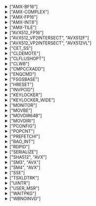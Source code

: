 
<details><summary>["AMX-BF16"]</summary><p>

  * [ ] [`__tile_dpbf16ps`](https://software.intel.com/sites/landingpage/IntrinsicsGuide/#text=__tile_dpbf16ps)
  * [ ] [`_tile_dpbf16ps`](https://software.intel.com/sites/landingpage/IntrinsicsGuide/#text=_tile_dpbf16ps)
</p></details>


<details><summary>["AMX-COMPLEX"]</summary><p>

  * [ ] [`__tile_cmmimfp16ps`](https://software.intel.com/sites/landingpage/IntrinsicsGuide/#text=__tile_cmmimfp16ps)
  * [ ] [`__tile_cmmrlfp16ps`](https://software.intel.com/sites/landingpage/IntrinsicsGuide/#text=__tile_cmmrlfp16ps)
  * [ ] [`_tile_cmmimfp16ps`](https://software.intel.com/sites/landingpage/IntrinsicsGuide/#text=_tile_cmmimfp16ps)
  * [ ] [`_tile_cmmrlfp16ps`](https://software.intel.com/sites/landingpage/IntrinsicsGuide/#text=_tile_cmmrlfp16ps)
</p></details>


<details><summary>["AMX-FP16"]</summary><p>

  * [ ] [`__tile_dpfp16ps`](https://software.intel.com/sites/landingpage/IntrinsicsGuide/#text=__tile_dpfp16ps)
  * [ ] [`_tile_dpfp16ps`](https://software.intel.com/sites/landingpage/IntrinsicsGuide/#text=_tile_dpfp16ps)
</p></details>


<details><summary>["AMX-INT8"]</summary><p>

  * [ ] [`__tile_dpbssd`](https://software.intel.com/sites/landingpage/IntrinsicsGuide/#text=__tile_dpbssd)
  * [ ] [`__tile_dpbsud`](https://software.intel.com/sites/landingpage/IntrinsicsGuide/#text=__tile_dpbsud)
  * [ ] [`__tile_dpbusd`](https://software.intel.com/sites/landingpage/IntrinsicsGuide/#text=__tile_dpbusd)
  * [ ] [`__tile_dpbuud`](https://software.intel.com/sites/landingpage/IntrinsicsGuide/#text=__tile_dpbuud)
  * [ ] [`_tile_dpbssd`](https://software.intel.com/sites/landingpage/IntrinsicsGuide/#text=_tile_dpbssd)
  * [ ] [`_tile_dpbsud`](https://software.intel.com/sites/landingpage/IntrinsicsGuide/#text=_tile_dpbsud)
  * [ ] [`_tile_dpbusd`](https://software.intel.com/sites/landingpage/IntrinsicsGuide/#text=_tile_dpbusd)
  * [ ] [`_tile_dpbuud`](https://software.intel.com/sites/landingpage/IntrinsicsGuide/#text=_tile_dpbuud)
</p></details>


<details><summary>["AMX-TILE"]</summary><p>

  * [ ] [`__tile_loadd`](https://software.intel.com/sites/landingpage/IntrinsicsGuide/#text=__tile_loadd)
  * [ ] [`__tile_stored`](https://software.intel.com/sites/landingpage/IntrinsicsGuide/#text=__tile_stored)
  * [ ] [`__tile_stream_loadd`](https://software.intel.com/sites/landingpage/IntrinsicsGuide/#text=__tile_stream_loadd)
  * [ ] [`__tile_zero`](https://software.intel.com/sites/landingpage/IntrinsicsGuide/#text=__tile_zero)
  * [ ] [`_tile_loadconfig`](https://software.intel.com/sites/landingpage/IntrinsicsGuide/#text=_tile_loadconfig)
  * [ ] [`_tile_loadd`](https://software.intel.com/sites/landingpage/IntrinsicsGuide/#text=_tile_loadd)
  * [ ] [`_tile_release`](https://software.intel.com/sites/landingpage/IntrinsicsGuide/#text=_tile_release)
  * [ ] [`_tile_storeconfig`](https://software.intel.com/sites/landingpage/IntrinsicsGuide/#text=_tile_storeconfig)
  * [ ] [`_tile_stored`](https://software.intel.com/sites/landingpage/IntrinsicsGuide/#text=_tile_stored)
  * [ ] [`_tile_stream_loadd`](https://software.intel.com/sites/landingpage/IntrinsicsGuide/#text=_tile_stream_loadd)
  * [ ] [`_tile_zero`](https://software.intel.com/sites/landingpage/IntrinsicsGuide/#text=_tile_zero)
</p></details>


<details><summary>["AVX512_FP16"]</summary><p>

  * [ ] [`_mm256_set1_pch`](https://software.intel.com/sites/landingpage/IntrinsicsGuide/#text=_mm256_set1_pch)
  * [ ] [`_mm512_set1_pch`](https://software.intel.com/sites/landingpage/IntrinsicsGuide/#text=_mm512_set1_pch)
  * [ ] [`_mm_set1_pch`](https://software.intel.com/sites/landingpage/IntrinsicsGuide/#text=_mm_set1_pch)
</p></details>


<details><summary>["AVX512_VP2INTERSECT", "AVX512F"]</summary><p>

  * [ ] [`_mm512_2intersect_epi32`](https://software.intel.com/sites/landingpage/IntrinsicsGuide/#text=_mm512_2intersect_epi32)
  * [ ] [`_mm512_2intersect_epi64`](https://software.intel.com/sites/landingpage/IntrinsicsGuide/#text=_mm512_2intersect_epi64)
</p></details>


<details><summary>["AVX512_VP2INTERSECT", "AVX512VL"]</summary><p>

  * [ ] [`_mm256_2intersect_epi32`](https://software.intel.com/sites/landingpage/IntrinsicsGuide/#text=_mm256_2intersect_epi32)
  * [ ] [`_mm256_2intersect_epi64`](https://software.intel.com/sites/landingpage/IntrinsicsGuide/#text=_mm256_2intersect_epi64)
  * [ ] [`_mm_2intersect_epi32`](https://software.intel.com/sites/landingpage/IntrinsicsGuide/#text=_mm_2intersect_epi32)
  * [ ] [`_mm_2intersect_epi64`](https://software.intel.com/sites/landingpage/IntrinsicsGuide/#text=_mm_2intersect_epi64)
</p></details>


<details><summary>["CET_SS"]</summary><p>

  * [ ] [`_clrssbsy`](https://software.intel.com/sites/landingpage/IntrinsicsGuide/#text=_clrssbsy)
  * [ ] [`_get_ssp`](https://software.intel.com/sites/landingpage/IntrinsicsGuide/#text=_get_ssp)
  * [ ] [`_get_ssp`](https://software.intel.com/sites/landingpage/IntrinsicsGuide/#text=_get_ssp)
  * [ ] [`_inc_ssp`](https://software.intel.com/sites/landingpage/IntrinsicsGuide/#text=_inc_ssp)
  * [ ] [`_incsspd`](https://software.intel.com/sites/landingpage/IntrinsicsGuide/#text=_incsspd)
  * [ ] [`_incsspq`](https://software.intel.com/sites/landingpage/IntrinsicsGuide/#text=_incsspq)
  * [ ] [`_rdsspd_i32`](https://software.intel.com/sites/landingpage/IntrinsicsGuide/#text=_rdsspd_i32)
  * [ ] [`_rdsspq_i64`](https://software.intel.com/sites/landingpage/IntrinsicsGuide/#text=_rdsspq_i64)
  * [ ] [`_rstorssp`](https://software.intel.com/sites/landingpage/IntrinsicsGuide/#text=_rstorssp)
  * [ ] [`_saveprevssp`](https://software.intel.com/sites/landingpage/IntrinsicsGuide/#text=_saveprevssp)
  * [ ] [`_setssbsy`](https://software.intel.com/sites/landingpage/IntrinsicsGuide/#text=_setssbsy)
  * [ ] [`_wrssd`](https://software.intel.com/sites/landingpage/IntrinsicsGuide/#text=_wrssd)
  * [ ] [`_wrssq`](https://software.intel.com/sites/landingpage/IntrinsicsGuide/#text=_wrssq)
  * [ ] [`_wrussd`](https://software.intel.com/sites/landingpage/IntrinsicsGuide/#text=_wrussd)
  * [ ] [`_wrussq`](https://software.intel.com/sites/landingpage/IntrinsicsGuide/#text=_wrussq)
</p></details>


<details><summary>["CLDEMOTE"]</summary><p>

  * [ ] [`_mm_cldemote`](https://software.intel.com/sites/landingpage/IntrinsicsGuide/#text=_mm_cldemote)
</p></details>


<details><summary>["CLFLUSHOPT"]</summary><p>

  * [ ] [`_mm_clflushopt`](https://software.intel.com/sites/landingpage/IntrinsicsGuide/#text=_mm_clflushopt)
</p></details>


<details><summary>["CLWB"]</summary><p>

  * [ ] [`_mm_clwb`](https://software.intel.com/sites/landingpage/IntrinsicsGuide/#text=_mm_clwb)
</p></details>


<details><summary>["CMPCCXADD"]</summary><p>

  * [ ] [`_cmpccxadd_epi32`](https://software.intel.com/sites/landingpage/IntrinsicsGuide/#text=_cmpccxadd_epi32)
  * [ ] [`_cmpccxadd_epi64`](https://software.intel.com/sites/landingpage/IntrinsicsGuide/#text=_cmpccxadd_epi64)
</p></details>


<details><summary>["ENQCMD"]</summary><p>

  * [ ] [`_enqcmd`](https://software.intel.com/sites/landingpage/IntrinsicsGuide/#text=_enqcmd)
  * [ ] [`_enqcmds`](https://software.intel.com/sites/landingpage/IntrinsicsGuide/#text=_enqcmds)
</p></details>


<details><summary>["FSGSBASE"]</summary><p>

  * [ ] [`_readfsbase_u32`](https://software.intel.com/sites/landingpage/IntrinsicsGuide/#text=_readfsbase_u32)
  * [ ] [`_readfsbase_u64`](https://software.intel.com/sites/landingpage/IntrinsicsGuide/#text=_readfsbase_u64)
  * [ ] [`_readgsbase_u32`](https://software.intel.com/sites/landingpage/IntrinsicsGuide/#text=_readgsbase_u32)
  * [ ] [`_readgsbase_u64`](https://software.intel.com/sites/landingpage/IntrinsicsGuide/#text=_readgsbase_u64)
  * [ ] [`_writefsbase_u32`](https://software.intel.com/sites/landingpage/IntrinsicsGuide/#text=_writefsbase_u32)
  * [ ] [`_writefsbase_u64`](https://software.intel.com/sites/landingpage/IntrinsicsGuide/#text=_writefsbase_u64)
  * [ ] [`_writegsbase_u32`](https://software.intel.com/sites/landingpage/IntrinsicsGuide/#text=_writegsbase_u32)
  * [ ] [`_writegsbase_u64`](https://software.intel.com/sites/landingpage/IntrinsicsGuide/#text=_writegsbase_u64)
</p></details>


<details><summary>["HRESET"]</summary><p>

  * [ ] [`_hreset`](https://software.intel.com/sites/landingpage/IntrinsicsGuide/#text=_hreset)
</p></details>


<details><summary>["INVPCID"]</summary><p>

  * [ ] [`_invpcid`](https://software.intel.com/sites/landingpage/IntrinsicsGuide/#text=_invpcid)
</p></details>


<details><summary>["KEYLOCKER"]</summary><p>

  * [ ] [`_mm_aesdec128kl_u8`](https://software.intel.com/sites/landingpage/IntrinsicsGuide/#text=_mm_aesdec128kl_u8)
  * [ ] [`_mm_aesdec256kl_u8`](https://software.intel.com/sites/landingpage/IntrinsicsGuide/#text=_mm_aesdec256kl_u8)
  * [ ] [`_mm_aesenc128kl_u8`](https://software.intel.com/sites/landingpage/IntrinsicsGuide/#text=_mm_aesenc128kl_u8)
  * [ ] [`_mm_aesenc256kl_u8`](https://software.intel.com/sites/landingpage/IntrinsicsGuide/#text=_mm_aesenc256kl_u8)
  * [ ] [`_mm_encodekey128_u32`](https://software.intel.com/sites/landingpage/IntrinsicsGuide/#text=_mm_encodekey128_u32)
  * [ ] [`_mm_encodekey256_u32`](https://software.intel.com/sites/landingpage/IntrinsicsGuide/#text=_mm_encodekey256_u32)
  * [ ] [`_mm_loadiwkey`](https://software.intel.com/sites/landingpage/IntrinsicsGuide/#text=_mm_loadiwkey)
</p></details>


<details><summary>["KEYLOCKER_WIDE"]</summary><p>

  * [ ] [`_mm_aesdecwide128kl_u8`](https://software.intel.com/sites/landingpage/IntrinsicsGuide/#text=_mm_aesdecwide128kl_u8)
  * [ ] [`_mm_aesdecwide256kl_u8`](https://software.intel.com/sites/landingpage/IntrinsicsGuide/#text=_mm_aesdecwide256kl_u8)
  * [ ] [`_mm_aesencwide128kl_u8`](https://software.intel.com/sites/landingpage/IntrinsicsGuide/#text=_mm_aesencwide128kl_u8)
  * [ ] [`_mm_aesencwide256kl_u8`](https://software.intel.com/sites/landingpage/IntrinsicsGuide/#text=_mm_aesencwide256kl_u8)
</p></details>


<details><summary>["MONITOR"]</summary><p>

  * [ ] [`_mm_monitor`](https://software.intel.com/sites/landingpage/IntrinsicsGuide/#text=_mm_monitor)
  * [ ] [`_mm_mwait`](https://software.intel.com/sites/landingpage/IntrinsicsGuide/#text=_mm_mwait)
</p></details>


<details><summary>["MOVBE"]</summary><p>

  * [ ] [`_loadbe_i16`](https://software.intel.com/sites/landingpage/IntrinsicsGuide/#text=_loadbe_i16)
  * [ ] [`_loadbe_i32`](https://software.intel.com/sites/landingpage/IntrinsicsGuide/#text=_loadbe_i32)
  * [ ] [`_loadbe_i64`](https://software.intel.com/sites/landingpage/IntrinsicsGuide/#text=_loadbe_i64)
  * [ ] [`_storebe_i16`](https://software.intel.com/sites/landingpage/IntrinsicsGuide/#text=_storebe_i16)
  * [ ] [`_storebe_i32`](https://software.intel.com/sites/landingpage/IntrinsicsGuide/#text=_storebe_i32)
  * [ ] [`_storebe_i64`](https://software.intel.com/sites/landingpage/IntrinsicsGuide/#text=_storebe_i64)
</p></details>


<details><summary>["MOVDIR64B"]</summary><p>

  * [ ] [`_movdir64b`](https://software.intel.com/sites/landingpage/IntrinsicsGuide/#text=_movdir64b)
</p></details>


<details><summary>["MOVDIRI"]</summary><p>

  * [ ] [`_directstoreu_u32`](https://software.intel.com/sites/landingpage/IntrinsicsGuide/#text=_directstoreu_u32)
  * [ ] [`_directstoreu_u64`](https://software.intel.com/sites/landingpage/IntrinsicsGuide/#text=_directstoreu_u64)
</p></details>


<details><summary>["PCONFIG"]</summary><p>

  * [ ] [`_pconfig_u32`](https://software.intel.com/sites/landingpage/IntrinsicsGuide/#text=_pconfig_u32)
</p></details>


<details><summary>["POPCNT"]</summary><p>

  * [ ] [`_mm_popcnt_u32`](https://software.intel.com/sites/landingpage/IntrinsicsGuide/#text=_mm_popcnt_u32)
  * [ ] [`_mm_popcnt_u64`](https://software.intel.com/sites/landingpage/IntrinsicsGuide/#text=_mm_popcnt_u64)
</p></details>


<details><summary>["PREFETCHI"]</summary><p>

  * [ ] [`_m_prefetchit0`](https://software.intel.com/sites/landingpage/IntrinsicsGuide/#text=_m_prefetchit0)
  * [ ] [`_m_prefetchit1`](https://software.intel.com/sites/landingpage/IntrinsicsGuide/#text=_m_prefetchit1)
</p></details>


<details><summary>["RAO_INT"]</summary><p>

  * [ ] [`_aadd_i32`](https://software.intel.com/sites/landingpage/IntrinsicsGuide/#text=_aadd_i32)
  * [ ] [`_aadd_i64`](https://software.intel.com/sites/landingpage/IntrinsicsGuide/#text=_aadd_i64)
  * [ ] [`_aand_i32`](https://software.intel.com/sites/landingpage/IntrinsicsGuide/#text=_aand_i32)
  * [ ] [`_aand_i64`](https://software.intel.com/sites/landingpage/IntrinsicsGuide/#text=_aand_i64)
  * [ ] [`_aor_i32`](https://software.intel.com/sites/landingpage/IntrinsicsGuide/#text=_aor_i32)
  * [ ] [`_aor_i64`](https://software.intel.com/sites/landingpage/IntrinsicsGuide/#text=_aor_i64)
  * [ ] [`_axor_i32`](https://software.intel.com/sites/landingpage/IntrinsicsGuide/#text=_axor_i32)
  * [ ] [`_axor_i64`](https://software.intel.com/sites/landingpage/IntrinsicsGuide/#text=_axor_i64)
</p></details>


<details><summary>["RDPID"]</summary><p>

  * [ ] [`_rdpid_u32`](https://software.intel.com/sites/landingpage/IntrinsicsGuide/#text=_rdpid_u32)
</p></details>


<details><summary>["SERIALIZE"]</summary><p>

  * [ ] [`_serialize`](https://software.intel.com/sites/landingpage/IntrinsicsGuide/#text=_serialize)
</p></details>


<details><summary>["SHA512", "AVX"]</summary><p>

  * [ ] [`_mm256_sha512msg1_epi64`](https://software.intel.com/sites/landingpage/IntrinsicsGuide/#text=_mm256_sha512msg1_epi64)
  * [ ] [`_mm256_sha512msg2_epi64`](https://software.intel.com/sites/landingpage/IntrinsicsGuide/#text=_mm256_sha512msg2_epi64)
  * [ ] [`_mm256_sha512rnds2_epi64`](https://software.intel.com/sites/landingpage/IntrinsicsGuide/#text=_mm256_sha512rnds2_epi64)
</p></details>


<details><summary>["SM3", "AVX"]</summary><p>

  * [ ] [`_mm_sm3msg1_epi32`](https://software.intel.com/sites/landingpage/IntrinsicsGuide/#text=_mm_sm3msg1_epi32)
  * [ ] [`_mm_sm3msg2_epi32`](https://software.intel.com/sites/landingpage/IntrinsicsGuide/#text=_mm_sm3msg2_epi32)
  * [ ] [`_mm_sm3rnds2_epi32`](https://software.intel.com/sites/landingpage/IntrinsicsGuide/#text=_mm_sm3rnds2_epi32)
</p></details>


<details><summary>["SM4", "AVX"]</summary><p>

  * [ ] [`_mm256_sm4key4_epi32`](https://software.intel.com/sites/landingpage/IntrinsicsGuide/#text=_mm256_sm4key4_epi32)
  * [ ] [`_mm256_sm4rnds4_epi32`](https://software.intel.com/sites/landingpage/IntrinsicsGuide/#text=_mm256_sm4rnds4_epi32)
  * [ ] [`_mm_sm4key4_epi32`](https://software.intel.com/sites/landingpage/IntrinsicsGuide/#text=_mm_sm4key4_epi32)
  * [ ] [`_mm_sm4rnds4_epi32`](https://software.intel.com/sites/landingpage/IntrinsicsGuide/#text=_mm_sm4rnds4_epi32)
</p></details>


<details><summary>["SSE"]</summary><p>

  * [ ] [`_mm_free`](https://software.intel.com/sites/landingpage/IntrinsicsGuide/#text=_mm_free)
  * [ ] [`_mm_malloc`](https://software.intel.com/sites/landingpage/IntrinsicsGuide/#text=_mm_malloc)
</p></details>


<details><summary>["TSXLDTRK"]</summary><p>

  * [ ] [`_xresldtrk`](https://software.intel.com/sites/landingpage/IntrinsicsGuide/#text=_xresldtrk)
  * [ ] [`_xsusldtrk`](https://software.intel.com/sites/landingpage/IntrinsicsGuide/#text=_xsusldtrk)
</p></details>


<details><summary>["UINTR"]</summary><p>

  * [ ] [`_clui`](https://software.intel.com/sites/landingpage/IntrinsicsGuide/#text=_clui)
  * [ ] [`_senduipi`](https://software.intel.com/sites/landingpage/IntrinsicsGuide/#text=_senduipi)
  * [ ] [`_stui`](https://software.intel.com/sites/landingpage/IntrinsicsGuide/#text=_stui)
  * [ ] [`_testui`](https://software.intel.com/sites/landingpage/IntrinsicsGuide/#text=_testui)
</p></details>


<details><summary>["USER_MSR"]</summary><p>

  * [ ] [`_urdmsr`](https://software.intel.com/sites/landingpage/IntrinsicsGuide/#text=_urdmsr)
  * [ ] [`_uwrmsr`](https://software.intel.com/sites/landingpage/IntrinsicsGuide/#text=_uwrmsr)
</p></details>


<details><summary>["WAITPKG"]</summary><p>

  * [ ] [`_tpause`](https://software.intel.com/sites/landingpage/IntrinsicsGuide/#text=_tpause)
  * [ ] [`_umonitor`](https://software.intel.com/sites/landingpage/IntrinsicsGuide/#text=_umonitor)
  * [ ] [`_umwait`](https://software.intel.com/sites/landingpage/IntrinsicsGuide/#text=_umwait)
</p></details>


<details><summary>["WBNOINVD"]</summary><p>

  * [ ] [`_wbnoinvd`](https://software.intel.com/sites/landingpage/IntrinsicsGuide/#text=_wbnoinvd)
</p></details>

